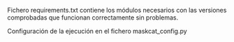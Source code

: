 Fichero requirements.txt contiene los módulos necesarios con las versiones comprobadas que funcionan correctamente sin problemas.

Configuración de la ejecución en el fichero maskcat_config.py
